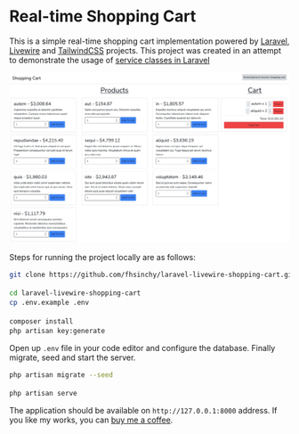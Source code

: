 # Real-time Shopping Cart

This is a simple real-time shopping cart implementation powered by [Laravel](https://laravel.com/), [Livewire](https://laravel-livewire.com/) and [TailwindCSS](https://tailwindcss.com/) projects. This project was created in an attempt to demonstrate the usage of [service classes in Laravel](https://farhan.info//laravel-service-classes-explained/)

![Shopping Cart](./shopping-cart.webp)

Steps for running the project locally are as follows:

```sh
git clone https://github.com/fhsinchy/laravel-livewire-shopping-cart.git

cd laravel-livewire-shopping-cart
cp .env.example .env

composer install
php artisan key:generate
```

Open up `.env` file in your code editor and configure the database. Finally migrate, seed and start the server.

```sh
php artisan migrate --seed

php artisan serve
```

The application should be available on `http://127.0.0.1:8000` address. If you like my works, you can [buy me a coffee](https://buymeacoffee.com/fhsinchy/).
